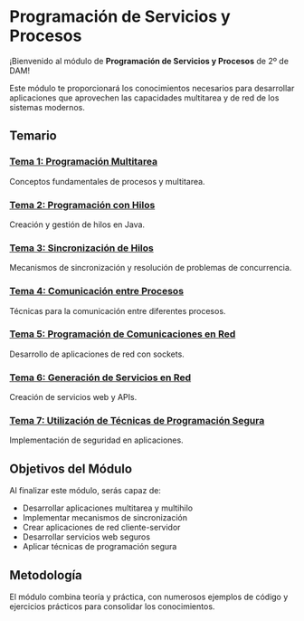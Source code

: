 # Programación de Servicios y Procesos

¡Bienvenido al módulo de **Programación de Servicios y Procesos** de 2º de DAM!

Este módulo te proporcionará los conocimientos necesarios para desarrollar aplicaciones que aprovechen las capacidades multitarea y de red de los sistemas modernos.

## Temario

### [Tema 1: Programación Multitarea](./tema1-multitarea/)
Conceptos fundamentales de procesos y multitarea.

### [Tema 2: Programación con Hilos](./tema2-hilos/)
Creación y gestión de hilos en Java.

### [Tema 3: Sincronización de Hilos](./tema3-sincronizacion/)
Mecanismos de sincronización y resolución de problemas de concurrencia.

### [Tema 4: Comunicación entre Procesos](./tema4-comunicacion-procesos/)
Técnicas para la comunicación entre diferentes procesos.

### [Tema 5: Programación de Comunicaciones en Red](./tema5-red/)
Desarrollo de aplicaciones de red con sockets.

### [Tema 6: Generación de Servicios en Red](./tema6-servicios-red/)
Creación de servicios web y APIs.

### [Tema 7: Utilización de Técnicas de Programación Segura](./tema7-seguridad/)
Implementación de seguridad en aplicaciones.

## Objetivos del Módulo

Al finalizar este módulo, serás capaz de:

- Desarrollar aplicaciones multitarea y multihilo
- Implementar mecanismos de sincronización
- Crear aplicaciones de red cliente-servidor
- Desarrollar servicios web seguros
- Aplicar técnicas de programación segura

## Metodología

El módulo combina teoría y práctica, con numerosos ejemplos de código y ejercicios prácticos para consolidar los conocimientos.